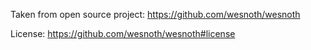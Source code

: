 Taken from open source project: https://github.com/wesnoth/wesnoth

License: https://github.com/wesnoth/wesnoth#license